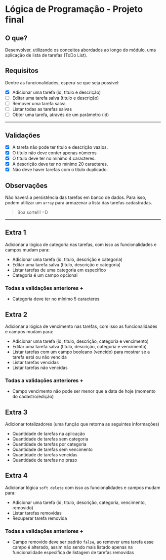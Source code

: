 # Lógica de Programação - Projeto final
    
## O que?
    
Desenvolver, utilizando os conceitos abordados ao longo do módulo, uma aplicação de lista de tarefas (ToDo List). 
    
## Requisitos

Dentre as funcionalidades, espera-se que seja possível:

- [x] Adicionar uma tarefa (id, titulo e descrição)
- [ ] Editar uma tarefa salva (titulo e descrição)
- [ ] Remover uma tarefa salva
- [ ] Listar todas as tarefas salvas
- [ ] Obter uma tarefa, através de um parâmetro (id)
 ---
## Validações

- [x] A tarefa não pode ter titulo e descrição vazios.
- [x] O título não deve conter apenas números
- [x] O titulo deve ter no mínimo 4 caracteres.
- [x] A descrição deve ter no mínimo 20 caracteres.
- [x] Não deve haver tarefas com o título duplicado.

## Observações
    
Não haverá a persistência das tarefas em banco de dados. Para isso, podem utilizar um `array` para armazenar a lista das tarefas cadastradas.

> Boa sorte!!! =D


----------------------------------------------------------------

## Extra 1

Adicionar a lógica de categoria nas tarefas, com isso as funcionalidades e campos mudam para:

- Adicionar uma tarefa (id, titulo, descrição e categoria)
- Editar uma tarefa salva (titulo, descrição e categoria)
- Listar tarefas de uma categoria em especifico
- Categoria é um campo opcional

### Todas a validações anteriores +
- Categoria deve ter no mínimo 5 caracteres

## Extra 2

Adicionar a lógica de vencimento nas tarefas, com isso as funcionalidades e campos mudam para:

- Adicionar uma tarefa (id, titulo, descrição, categoria e vencimento)
- Editar uma tarefa salva (titulo, descrição, categoria e vencimento)
- Listar tarefas com um campo booleano (vencido) para mostrar se a tarefa está ou não vencida
- Listar tarefas vencidas
- Listar tarefas não vencidas

### Todas a validações anteriores +
- Campo vencimento não pode ser menor que a data de hoje (momento do cadastro/edição)

## Extra 3

Adicionar totalizadores (uma função que retorna as seguintes informações)

- Quantidade de tarefas na aplicação
- Quantidade de tarefas sem categoria
- Quantidade de tarefas por categoria
- Quantidade de tarefas sem vencimento
- Quantidade de tarefas vencidas
- Quantidade de tarefas no prazo

## Extra 4

Adicionar lógica `soft delete` com isso as funcionalidades e campos mudam para:

- Adicionar uma tarefa (id, titulo, descrição, categoria, vencimento, removido)
- Listar tarefas removidas
- Recuperar tarefa removida

### Todas a validações anteriores +
- Campo removido deve ser padrão `false`, ao remover uma tarefa esse campo é alterado, assim não sendo mais listado apenas na funcionalidade especifica de listagem de tarefas removidas

